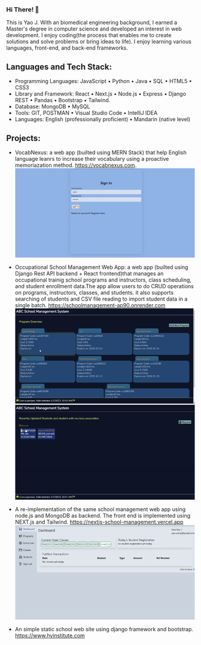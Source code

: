 ### Hi There! 👋

This is Yao J. With an biomedical engineering background, I earned a Master's degree in computer science and developed an interest in web development. I enjoy coding(the process that enables me to create solutions and solve problems or bring ideas to life). I enjoy learning various languages, front-end, and back-end frameworks. 

## Languages and Tech Stack: 
- Programming Languages: JavaScript • Python • Java • SQL • HTML5 • CSS3
- Library and Framework: React • Next.js • Node.js • Express • Django REST • Pandas • Bootstrap • Tailwind.
- Database: MongoDB • MySQL
- Tools: GIT, POSTMAN • Visual Studio Code • IntelliJ IDEA
- Languages: English (professionally proficient) • Mandarin (native level)

## Projects:
- VocabNexus: a web app (builted using MERN Stack) that help English language leanrs to increase their vocabulary using a proactive memoriazation method. https://vocabnexus.com. 
![VocabNexus](https://raw.githubusercontent.com/kimmyoo/kimmyoo/main/assets/images/vocabnexusdemo.gif)

- Occupational School Management Web App: a web app (builted using Django Rest API backend + React frontend)that manages an occupational trainig school programs and instructors, class scheduling, and student enrollment data.The app allow users to do CRUD operations on programs, instructors, classes, and students. it also supports searching of students and CSV file reading to import student data in a single batch. https://schoolmanagement-ap90.onrender.com
![SchoolApp](https://raw.githubusercontent.com/kimmyoo/kimmyoo/main/assets/images/schoolmanagement1.gif)
![SchoolApp](https://raw.githubusercontent.com/kimmyoo/kimmyoo/main/assets/images/schoolmanagement2.gif)

- A re-implementation of the same school management web app using node.js and MongoDB as backend. The front end is implemented using NEXT.js and Tailwind. https://nextjs-school-management.vercel.app
![NewSchoolApp](https://raw.githubusercontent.com/kimmyoo/kimmyoo/main/assets/images/newManagementApp.gif)

- An simple static school web site using django framework and bootstrap. https://www.hyinstitute.com


